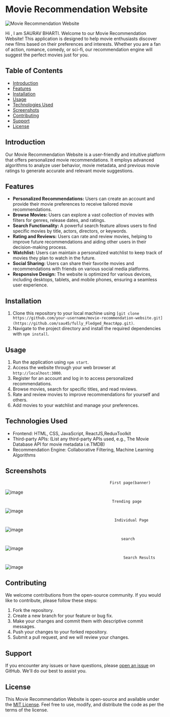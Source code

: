 # Movie Recommendation Website

![Movie Recommendation Website](website_banner.jpg)

Hi , I am SAURAV BHARTI.
Welcome to our Movie Recommendation Website! This application is designed to help movie enthusiasts discover new films based on their preferences and interests. Whether you are a fan of action, romance, comedy, or sci-fi, our recommendation engine will suggest the perfect movies just for you.

## Table of Contents

- [Introduction](#introduction)
- [Features](#features)
- [Installation](#installation)
- [Usage](#usage)
- [Technologies Used](#technologies-used)
- [Screenshots](#screenshots)
- [Contributing](#contributing)
- [Support](#support)
- [License](#license)

## Introduction

Our Movie Recommendation Website is a user-friendly and intuitive platform that offers personalized movie recommendations. It employs advanced algorithms to analyze user behavior, movie metadata, and previous movie ratings to generate accurate and relevant movie suggestions.

## Features

- **Personalized Recommendations:** Users can create an account and provide their movie preferences to receive tailored movie recommendations.
- **Browse Movies:** Users can explore a vast collection of movies with filters for genres, release dates, and ratings.
- **Search Functionality:** A powerful search feature allows users to find specific movies by title, actors, directors, or keywords.
- **Rating and Reviews:** Users can rate and review movies, helping to improve future recommendations and aiding other users in their decision-making process.
- **Watchlist:** Users can maintain a personalized watchlist to keep track of movies they plan to watch in the future.
- **Social Sharing:** Users can share their favorite movies and recommendations with friends on various social media platforms.
- **Responsive Design:** The website is optimized for various devices, including desktops, tablets, and mobile phones, ensuring a seamless user experience.

## Installation

1. Clone this repository to your local machine using `[git clone https://github.com/your-username/movie-recommendation-website.git](https://github.com/sau45/fully_Fledged_ReactApp.git)`.
2. Navigate to the project directory and install the required dependencies with `npm install`.

## Usage

1. Run the application using `npm start`.
2. Access the website through your web browser at `http://localhost:3000`.
3. Register for an account and log in to access personalized recommendations.
4. Browse movies, search for specific titles, and read reviews.
5. Rate and review movies to improve recommendations for yourself and others.
6. Add movies to your watchlist and manage your preferences.

## Technologies Used

- Frontend: HTML, CSS, JavaScript, ReactJS,ReduxToolkit
- Third-party APIs: (List any third-party APIs used, e.g., The Movie Database API for movie metadata i.e.TMDB)
- Recommendation Engine: Collaborative Filtering, Machine Learning Algorithms

## Screenshots

                                                  First page(banner)
![image](https://github.com/sau45/fully_Fledged_ReactApp/assets/87286258/7313c8f0-74cc-48a2-92b5-869c25502329)

                                                   Trending page
![image](https://github.com/sau45/fully_Fledged_ReactApp/assets/87286258/c6e1cbed-ec37-4304-9746-a9144c1e0b22)

                                                    Individual Page
![image](https://github.com/sau45/fully_Fledged_ReactApp/assets/87286258/f27df306-3de9-4c11-a3b2-d7cc0dc32f62)

                                                       search 
  ![image](https://github.com/sau45/fully_Fledged_ReactApp/assets/87286258/2b9d9e82-f990-42be-9030-31a7da24ebd1)

                                                        Search Results
  ![image](https://github.com/sau45/fully_Fledged_ReactApp/assets/87286258/1a1932de-5642-45e5-82de-2a89f8551fe0)


                                                    


## Contributing

We welcome contributions from the open-source community. If you would like to contribute, please follow these steps:

1. Fork the repository.
2. Create a new branch for your feature or bug fix.
3. Make your changes and commit them with descriptive commit messages.
4. Push your changes to your forked repository.
5. Submit a pull request, and we will review your changes.

## Support

If you encounter any issues or have questions, please [open an issue]([https://github.com/your-username/movie-recommendation-website/issues](https://github.com/sau45/fully_Fledged_ReactApp/issues)) on GitHub. We'll do our best to assist you.

## License

This Movie Recommendation Website is open-source and available under the [MIT License](LICENSE). Feel free to use, modify, and distribute the code as per the terms of the license.
